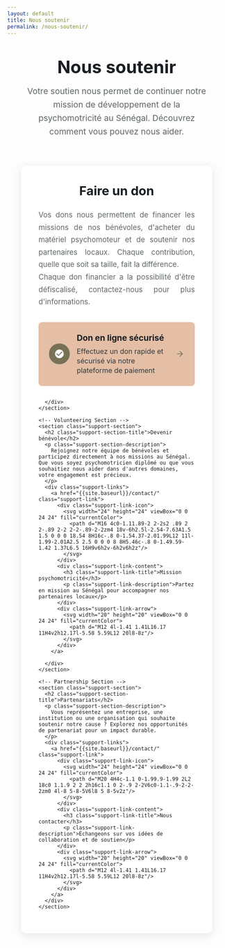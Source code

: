 ```yaml
---
layout: default
title: Nous soutenir
permalink: /nous-soutenir/
---
```


<style>
.support-page { max-width: 1000px; margin: 0 auto; padding: 2rem; }
.page-header { text-align: center; margin-bottom: 4rem; }
.page-title { font-size: 2.5rem; color: #1a1e22; margin: 0 0 1rem; }
.page-description { font-size: 1.2rem; color: #606669; line-height: 1.6; max-width: 700px; margin: 0 auto; }
.support-content { margin-top: 3rem; }
.support-section { margin-bottom: 3rem; background: #fff; border-radius: 12px; padding: 2.5rem; box-shadow: 0 4px 20px rgba(0, 0, 0, 0.1); }
.support-section-title { font-size: 1.8rem; color: #1a1e22; margin: 0 0 1.5rem; font-weight: bold; text-align: center; }
.support-section-description { color: #606669; line-height: 1.7; margin-bottom: 2rem; font-size: 1.05rem; text-align: justify; text-justify: inter-word; }
.support-links { display: flex; flex-direction: column; gap: 1rem; }
.support-link { display: flex; align-items: center; gap: 1rem; background: #e4bfa6; padding: 1.5rem; border-radius: 8px; text-decoration: none; color: #1a1e22; transition: all 0.3s ease; }
.support-link:hover { transform: translateY(-2px); box-shadow: 0 6px 20px rgba(0, 0, 0, 0.15); background: #d3ccad; color: #1a1e22; }
.support-link-icon { flex-shrink: 0; width: 48px; height: 48px; background: #777158; border-radius: 50%; display: flex; align-items: center; justify-content: center; color: #fff; }
.support-link-content { flex: 1; }
.support-link-title { font-size: 1.2rem; font-weight: bold; margin: 0 0 0.5rem; }
.support-link-description { font-size: 1rem; color: #30373d; margin: 0; line-height: 1.4; }
.support-link-arrow { flex-shrink: 0; color: #777158; transition: transform 0.3s ease; }
.support-link:hover .support-link-arrow { transform: translateX(5px); }
@media (max-width: 768px) { 
  .support-page { padding: 1.5rem; } 
  .support-section { padding: 2rem; } 
  .page-title { font-size: 2rem; } 
  .support-section-title { font-size: 1.6rem; } 
  .support-link { padding: 1.2rem; } 
}
@media (max-width: 480px) { 
  .support-page { padding: 1rem; } 
  .support-section { padding: 1.5rem; } 
  .support-link { flex-direction: column; text-align: center; gap: 1rem; } 
  .support-link-arrow { display: none; } 
}
</style>

<div class="support-page">
  <header class="page-header">
    <h1 class="page-title">Nous soutenir</h1>
    <p class="page-description">Votre soutien nous permet de continuer notre mission de développement de la psychomotricité au Sénégal. Découvrez comment vous pouvez nous aider.</p>
  </header>
  
  <div class="support-content">
    <!-- Donations Section -->
    <section class="support-section">
      <h2 class="support-section-title">Faire un don</h2>
      <p class="support-section-description">
        Vos dons nous permettent de financer les missions de nos bénévoles, d'acheter du matériel psychomoteur et de soutenir nos partenaires locaux. Chaque contribution, quelle que soit sa taille, fait la différence.<br>Chaque don financier a la possibilité d'être défiscalisé, contactez-nous pour plus d'informations.
      </p>
      <div class="support-links">
        <a href="https://www.helloasso.com/beta/associations/partage-autour-de-la-psychomotricite-au-senegal/formulaires/2" class="support-link">
          <div class="support-link-icon">
            <svg width="24" height="24" viewBox="0 0 24 24" fill="currentColor">
              <path d="M12 2C6.48 2 2 6.48 2 12s4.48 10 10 10 10-4.48 10-10S17.52 2 12 2zm-2 15l-5-5 1.41-1.41L10 14.17l7.59-7.59L19 8l-9 9z"/>
            </svg>
          </div>
          <div class="support-link-content">
            <h3 class="support-link-title">Don en ligne sécurisé</h3>
            <p class="support-link-description">Effectuez un don rapide et sécurisé via notre plateforme de paiement</p>
          </div>
          <div class="support-link-arrow">
            <svg width="20" height="20" viewBox="0 0 24 24" fill="currentColor">
              <path d="M12 4l-1.41 1.41L16.17 11H4v2h12.17l-5.58 5.59L12 20l8-8z"/>
            </svg>
          </div>
        </a>
        
      </div>
    </section>

    <!-- Volunteering Section -->
    <section class="support-section">
      <h2 class="support-section-title">Devenir bénévole</h2>
      <p class="support-section-description">
        Rejoignez notre équipe de bénévoles et participez directement à nos missions au Sénégal. Que vous soyez psychomotricien diplômé ou que vous souhaitiez nous aider dans d'autres domaines, votre engagement est précieux.
      </p>
      <div class="support-links">
        <a href="{{site.baseurl}}/contact/" class="support-link">
          <div class="support-link-icon">
            <svg width="24" height="24" viewBox="0 0 24 24" fill="currentColor">
              <path d="M16 4c0-1.11.89-2 2-2s2 .89 2 2-.89 2-2 2-2-.89-2-2zm4 18v-6h2.5l-2.54-7.63A1.5 1.5 0 0 0 18.54 8H16c-.8 0-1.54.37-2.01.99L12 11l-1.99-2.01A2.5 2.5 0 0 0 8 8H5.46c-.8 0-1.49.59-1.42 1.37L6.5 16H9v6h2v-6h2v6h2z"/>
            </svg>
          </div>
          <div class="support-link-content">
            <h3 class="support-link-title">Mission psychomotricité</h3>
            <p class="support-link-description">Partez en mission au Sénégal pour accompagner nos partenaires locaux</p>
          </div>
          <div class="support-link-arrow">
            <svg width="20" height="20" viewBox="0 0 24 24" fill="currentColor">
              <path d="M12 4l-1.41 1.41L16.17 11H4v2h12.17l-5.58 5.59L12 20l8-8z"/>
            </svg>
          </div>
        </a>
        
      </div>
    </section>

    <!-- Partnership Section -->
    <section class="support-section">
      <h2 class="support-section-title">Partenariats</h2>
      <p class="support-section-description">
        Vous représentez une entreprise, une institution ou une organisation qui souhaite soutenir notre cause ? Explorez nos opportunités de partenariat pour un impact durable.
      </p>
      <div class="support-links">
        <a href="{{site.baseurl}}/contact/" class="support-link">
          <div class="support-link-icon">
            <svg width="24" height="24" viewBox="0 0 24 24" fill="currentColor">
              <path d="M20 4H4c-1.1 0-1.99.9-1.99 2L2 18c0 1.1.9 2 2 2h16c1.1 0 2-.9 2-2V6c0-1.1-.9-2-2-2zm0 4l-8 5-8-5V6l8 5 8-5v2z"/>
            </svg>
          </div>
          <div class="support-link-content">
            <h3 class="support-link-title">Nous contacter</h3>
            <p class="support-link-description">Échangeons sur vos idées de collaboration et de soutien</p>
          </div>
          <div class="support-link-arrow">
            <svg width="20" height="20" viewBox="0 0 24 24" fill="currentColor">
              <path d="M12 4l-1.41 1.41L16.17 11H4v2h12.17l-5.58 5.59L12 20l8-8z"/>
            </svg>
          </div>
        </a>
      </div>
    </section>
  </div>
</div>